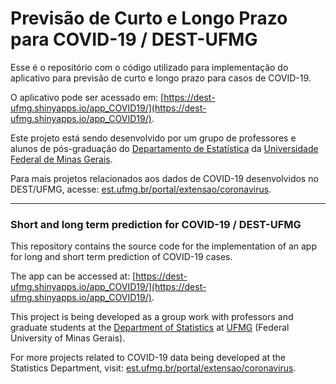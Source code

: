 # Previsão de Curto e Longo Prazo para COVID-19 / DEST-UFMG

Esse é o repositório com o código utilizado para implementação do aplicativo para previsão de curto e longo prazo para casos de COVID-19.

O aplicativo pode ser acessado em: [https://dest-ufmg.shinyapps.io/app_COVID19/](https://dest-ufmg.shinyapps.io/app_COVID19/).

Este projeto está sendo desenvolvido por um grupo de professores e alunos de pós-graduação do [Departamento de Estatística](http://www.est.ufmg.br) da [Universidade Federal de Minas Gerais](http://www.ufmg.br).

Para mais projetos relacionados aos dados de COVID-19 desenvolvidos no DEST/UFMG, acesse: [est.ufmg.br/portal/extensao/coronavirus](http://www.est.ufmg.br/portal/extensao/coronavirus).

---

### Short and long term prediction for COVID-19 / DEST-UFMG
This repository contains the source code for the implementation of an app for long and short term prediction of COVID-19 cases.

The app can be accessed at: [https://dest-ufmg.shinyapps.io/app_COVID19/](https://dest-ufmg.shinyapps.io/app_COVID19/).

This project is being developed as a group work with professors and graduate students at the [Department of Statistics](http://www.est.ufmg.br) at [UFMG](http://www.ufmg.br) (Federal University of Minas Gerais).

For more projects related to COVID-19 data being developed at the Statistics Department, visit: [est.ufmg.br/portal/extensao/coronavirus](http://www.est.ufmg.br/portal/extensao/coronavirus).
